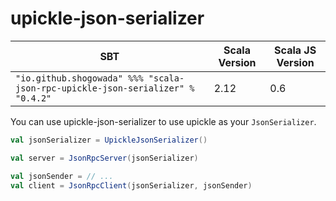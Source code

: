 # upickle-json-serializer

|SBT|Scala Version|Scala JS Version|
|---|---|---|
|```"io.github.shogowada" %%% "scala-json-rpc-upickle-json-serializer" % "0.4.2"```|2.12|0.6|

You can use upickle-json-serializer to use upickle as your ```JsonSerializer```.

```scala
val jsonSerializer = UpickleJsonSerializer()

val server = JsonRpcServer(jsonSerializer)

val jsonSender = // ...
val client = JsonRpcClient(jsonSerializer, jsonSender)
```
